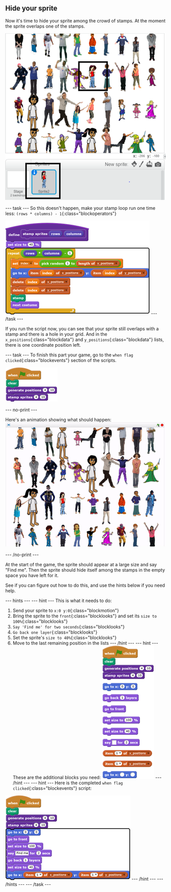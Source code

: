 ## Hide your sprite

Now it's time to hide your sprite among the crowd of stamps. At the moment the sprite overlaps one of the stamps.

![overlap](images/overplap.png)

--- task ---
So this doesn't happen, make your stamp loop run one time less: `(rows * columns) - 1`{:class="blockoperators"}

![blocks_1545217701_9921536](images/blocks_1545217701_9921536.png)
--- /task ---

If you run the script now, you can see that your sprite still overlaps with a stamp and there is a hole in your grid. And in the `x_positions`{:class="blockdata"} and `y_positions`{:class="blockdata"} lists, there is one coordinate position left.

--- task ---
To finish this part your game, go to the `when flag clicked`{:class="blockevents"} section of the scripts.

![blocks_1545217703_2218666](images/blocks_1545217703_2218666.png)

--- no-print ---

Here's an animation showing what should happen:
![animation](images/demo_1.gif)

--- /no-print ---

At the start of the game, the sprite should appear at a large size and say "Find me". Then the sprite should hide itself among the stamps in the empty space you have left for it.

See if you can figure out how to do this, and use the hints below if you need help.

--- hints --- --- hint ---
This is what it needs to do:
  1. Send your sprite to `x:0 y:0`{:class="blockmotion"}
  2. Bring the sprite to the `front`{:class="blocklooks"} and set its `size to 100%`{:class="blocklooks"}
  3. `Say 'Find me' for two seconds`{:class="blocklooks"}
  4. `Go back one layer`{:class="blocklooks"}
  5. Set the sprite's `size to 40%`{:class="blocklooks"}
  6. Move to the last remaining position in the lists
--- /hint --- --- hint ---
These are the additional blocks you need:
![blocks_1545217704_3857548](images/blocks_1545217704_3857548.png)
--- /hint --- --- hint ---
Here is the completed `when flag clicked`{:class="blockevents"} script:

![blocks_1545217705_5197225](images/blocks_1545217705_5197225.png)
--- /hint --- --- /hints ---
--- /task ---
